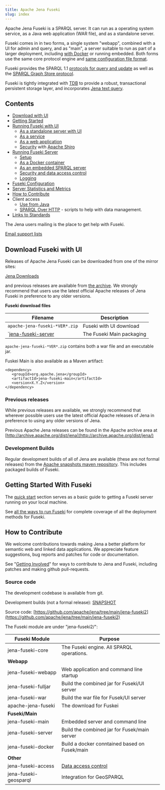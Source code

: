 ```yaml
---
title: Apache Jena Fuseki
slug: index
---
```


Apache Jena Fuseki is a SPARQL server.  It can run as a operating system
service, as a Java web application (WAR file), and as a standalone server.

Fuseki comes in in two forms, a single system "webapp", combined with a UI
for admin and query, and as "main", a server suitable to run as part of a larger
deployment, including [with Docker](fuseki-main.html#docker) or running embedded.
Both forms use the same core protocol engine and [same configuration file
format](fuseki-configuration.html).

Fuseki provides the
SPARQL 1.1 [protocols for query and update](http://www.w3.org/TR/sparql11-protocol/)
as well as the
[SPARQL Graph Store protocol](http://www.w3.org/TR/sparql11-http-rdf-update/).

Fuseki is tightly integrated with [TDB](../tdb/index.html) to provide a robust,
transactional persistent storage layer, and incorporates
[Jena text query](../query/text-query.html).

## Contents

- [Download with UI](#download-fuseki)
- [Getting Started](#getting-started-with-fuseki)
- [Running Fuseki with UI](fuseki-webapp.html)
    - [As a standalone server with UI](fuseki-webapp.html#fuseki-standalone-server)
    - [As a service](fuseki-webapp.html#fuseki-service)
    - [As a web application](fuseki-webapp.html#fuseki-web-application)
    - [Security](fuseki-security.html) with [Apache Shiro](https://shiro.apache.org/)
- [Running Fuseki Server](fuseki-main.html)
    - [Setup](fuseki-main.html#setup)
    - [As a Docker container](fuseki-main#fuseki-docker)
    - [As an embedded SPARQL server](fuseki-embedded.html)
    - [Security and data access control](fuseki-data-access-control.html)
    - [Logging](fuseki-logging.html)
- [Fuseki Configuration](fuseki-configuration.html)
- [Server Statistics and Metrics](fuseki-server-info.html)
- [How to Contribute](#how-to-contribute)
- Client access
    - [Use from Java](../rdfconnection)
    - [SPARQL Over HTTP](soh.html) - scripts to help with data management.
- [Links to Standards](rdf-sparql-standards.html)

The Jena users mailing is the place to get help with Fuseki.

[Email support lists](/help_and_support/#email-support-lists)

## Download Fuseki with UI

Releases of Apache Jena Fuseki can be downloaded from one of the mirror sites:

[Jena Downloads](/download)

and previous releases are available from [the archive](http://archive.apache.org/dist/jena/).
We strongly recommend that users use the latest official Apache releases of Jena Fuseki in
preference to any older versions.

**Fuseki download files**

| Filename | Description |
|---------|-------------|
|`apache-jena-fuseki-*VER*.zip` | Fuseki with UI download |
|`[jena-fuseki-server](https://repo1.maven.org/maven2/org/apache/jena/jena-fuseki-server) | The Fuseki Main packaging |

`apache-jena-fuseki-*VER*.zip` contains both a war file and an executable jar.

Fuskei Main is also available as a Maven artifact:

    <dependency>
       <groupId>org.apache.jena</groupId>
       <artifactId>jena-fuseki-main</artifactId>
       <version>X.Y.Z</version>
    </dependency>

### Previous releases

While previous releases are available, we strongly recommend that wherever
possible users use the latest official Apache releases of Jena in
preference to using any older versions of Jena.

Previous Apache Jena releases can be found in the Apache archive area
at [http://archive.apache.org/dist/jena](http://archive.apache.org/dist/jena/)

### Development Builds

Regular development builds of all of Jena are available (these are not
formal releases) from the
[Apache snapshots maven repository](https://repository.apache.org/snapshots/org/apache/jena).
This includes packaged builds of Fuseki.

## Getting Started With Fuseki

The [quick start](fuseki-quick-start.html) section serves as a basic
guide to getting a Fuseki server running on your local machine.  

See [all the ways to run Fuseki](fuseki-webapp.html) for complete coverage of all the
deployment methods for Fuseki.

## How to Contribute

We welcome contributions towards making Jena a better platform for semantic
web and linked data applications.  We appreciate feature suggestions, bug
reports and patches for code or documentation.

See "[Getting Involved](/getting_involved/index.html)" for ways to
contribute to Jena and Fuseki, including patches and making github
pull-requests.

### Source code

The development codebase is available from git.

Development builds (not a formal release):
[SNAPSHOT](https://repository.apache.org/content/repositories/snapshots/org/apache/jena/jena-fuseki/)

Source code:
[https://github.com/apache/jena/tree/main/jena-fuseki2](https://github.com/apache/jena/tree/main/jena-fuseki2)

The Fuseki module are under "jena-fuseki2/":

| Fuseki Module | Purpose |
|---------------|-|
| jena-fuseki-core | The Fuseki engine. All SPARQL operations.
| <b>Webapp </b> | |
| jena-fuseki-webapp | Web application and command line startup |
| jena-fuseki-fulljar | Build the combined jar for Fuseki/UI server |
| jena-fuseki-war | Build the war file for  Fusek/UI server |
| apache-jena-fuseki | The download for Fuskei |
| <b>Fuseki/Main</b> | |
| jena-fuseki-main | Embedded server and command line 
| jena-fuseki-server | Build the combined jar for Fusek/main server |
| jena-fuseki-docker | Build a docker conntained based on Fusek/main |
| <b>Other</b> | |
| jena-fuseki-access | [Data access control](fuseki-data-access-control.html) |
| jena-fuseki-geosparql | Integration for GeoSPARQL |

